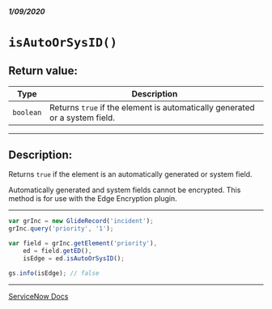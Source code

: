 ##### 1/09/2020
# `isAutoOrSysID()`
## Return value:
| Type | Description |
|---|---|
| `boolean` | Returns `true` if the element is automatically generated or a system field. |

---

## Description:
Returns `true` if the element is an automatically generated or system field.

Automatically generated and system fields cannot be encrypted.  This method is for use with the Edge Encryption plugin.

---

```js
var grInc = new GlideRecord('incident');
grInc.query('priority', '1');

var field = grInc.getElement('priority'),
    ed = field.getED(),
    isEdge = ed.isAutoOrSysID();

gs.info(isEdge); // false
```

---

[ServiceNow Docs](https://developer.servicenow.com/app.do#!/api_doc?v=newyork&id=r_ScopedGlideElementDescriptorIsAutoOrSysID)